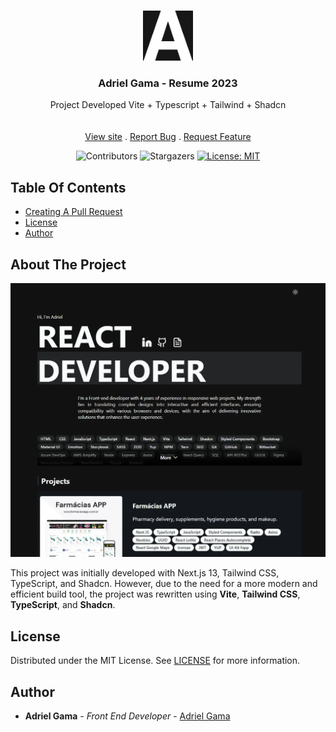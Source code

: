 <br/>
<p align="center">
  <a href="https://github.com/AdrielGama/adrielgama.github.io">
    <img src="/public/favicon/apple-touch-icon.png" alt="Logo" width="80" height="80" />
  </a>

  <h3 align="center">Adriel Gama - Resume 2023</h3>

  <p align="center">
    Project Developed Vite + Typescript + Tailwind + Shadcn
    <br/>
    <br/>
    <br/>
    <a href="https://adrielgama.dev">View site</a>
    .
    <a href="https://github.com/AdrielGama/adrielgama.github.io/issues">Report Bug</a>
    .
    <a href="https://github.com/AdrielGama/adrielgama.github.io/issues">Request Feature</a>
  </p>
</p>

<div align="center">

![Contributors](https://img.shields.io/github/contributors/AdrielGama/adrielgama.github.io?color=dark-green) ![Stargazers](https://img.shields.io/github/stars/AdrielGama/adrielgama.github.io?style=social)  [![License: MIT](https://img.shields.io/badge/License-MIT-yellow.svg)](https://opensource.org/licenses/MIT)

</div>

## Table Of Contents

- [Creating A Pull Request](#creating-a-pull-request)
- [License](#license)
- [Author](#author)

## About The Project

![Screen Shot](/public/preview.webp)

This project was initially developed with Next.js 13, Tailwind CSS, TypeScript, and Shadcn. However, due to the need for a more modern and efficient build tool, the project was rewritten using **Vite**, **Tailwind CSS**, **TypeScript**, and **Shadcn**.

## License

Distributed under the MIT License. See [LICENSE](https://github.com/adrielgama/adrielgama.github.io/blob/main/LICENCE.md) for more information.

## Author

- **Adriel Gama** - _Front End Developer_ - [Adriel Gama](https://adrielgama.dev)